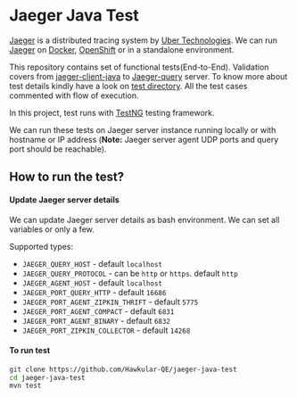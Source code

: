 # Jaeger Java Test
[Jaeger](https://github.com/uber/jaeger) is a distributed tracing system by [Uber Technologies](http://uber.github.io/).
We can run [Jaeger](https://github.com/uber/jaeger) on [Docker](https://www.docker.io), [OpenShift](https://openshift.io/) or in a standalone environment.

This repository contains set of functional tests(End-to-End). Validation covers from [jaeger-client-java](https://github.com/uber/jaeger-client-java) to [Jaeger-query](https://github.com/uber/jaeger) server. To know more about test details kindly have a look on [test directory](/src/test/java/io/jaegertracing/qe/tests/). All the test cases commented with flow of execution.

In this project, test runs with [TestNG](http://testng.org/doc/) testing framework.

We can run these tests on Jaeger server instance running locally or with hostname or IP address (**Note:** Jaeger server agent UDP ports and query port should be reachable).


## How to run the test?
#### Update Jaeger server details
We can update Jaeger server details as bash environment. We can set all variables or only a few.

Supported types:

* `JAEGER_QUERY_HOST` - default `localhost`
* `JAEGER_QUERY_PROTOCOL` - can be `http` or `https`. default `http`
* `JAEGER_AGENT_HOST` - default `localhost`
* `JAEGER_PORT_QUERY_HTTP` - default `16686`
* `JAEGER_PORT_AGENT_ZIPKIN_THRIFT` - default `5775`
* `JAEGER_PORT_AGENT_COMPACT` - default `6831`
* `JAEGER_PORT_AGENT_BINARY` - default `6832`
* `JAEGER_PORT_ZIPKIN_COLLECTOR` - default `14268`

#### To run test
```bash
git clone https://github.com/Hawkular-QE/jaeger-java-test
cd jaeger-java-test
mvn test
```